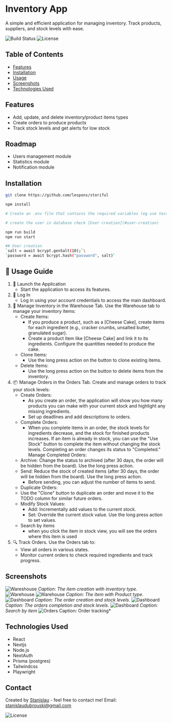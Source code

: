 # Inventory App

A simple and efficient application for managing inventory. Track products, suppliers, and stock levels with ease.

![Build Status](https://img.shields.io/badge/build-passing-brightgreen)
![License](https://img.shields.io/badge/license-MIT-blue)

## Table of Contents

- [Features](#features)
- [Installation](#installation)
- [Usage](#usage)
- [Screenshots](#screenshots)
- [Technologies Used](#technologies-used)

## Features

- Add, update, and delete inventory/product items types
- Create orders to produce products
- Track stock levels and get alerts for low stock

## Roadmap

- Users management module
- Statistics module
- Notification module

## Installation

   ```bash
   git clone https://github.com/lespons/storiful
   
   npm install
   
   # Create an .env file that contains the required variables (eg use test.env)
   
   # create the user in database check [User creation](#user-creation)
   
   npm run build
   npm run start

## User creation
`salt = await bcrypt.genSalt(10);`\
`password = await bcrypt.hash("password", salt)`
```

## 📖 Usage Guide

1. 🚀 Launch the Application
    - Start the application to access its features.
2. 🔑 Log In
    - Log in using your account credentials to access the main dashboard.
3. 🏢 Manage Inventory in the Warehouse Tab. Use the Warehouse tab to manage your inventory items:
    - Create Items:
        - If you produce a product, such as a [Cheese Cake], create items for each ingredient (e.g., cracker crumbs,
          unsalted butter, granulated sugar).
        - Create a product item like [Cheese Cake] and link it to its ingredients. Configure the quantities needed to
          produce the cake.
    - Clone Items:
        - Use the long press action on the button to clone existing items.
    - Delete Items:
        - Use the long press action on the button to delete items from the inventory.
4. 📦 Manage Orders in the Orders Tab. Create and manage orders to track your stock levels:
    - Create Orders:
        - As you create an order, the application will show you how many products you can make with your current stock
          and highlight any missing ingredients.
        - Set up deadlines and add descriptions to orders.
    - Complete Orders:
        - When you complete items in an order, the stock levels for ingredients decrease, and the stock for finished
          products increases.
          If an item is already in stock, you can use the "Use Stock" button to complete the item without changing the
          stock levels.
          Completing an order changes its status to "Completed."
          Manage Completed Orders:
    - Archive: Change the status to archived (after 30 days, the order will be hidden from the board). Use the long
      press action.
    - Send: Reduce the stock of created items (after 30 days, the order will be hidden from the board). Use the long
      press action.
        - Before sending, you can adjust the number of items to send.
    - Duplicate Orders:
    - Use the "Clone" button to duplicate an order and move it to the TODO column for similar future orders.
    - Modify Stock Values:
        - Add: Incrementally add values to the current stock.
        - Set: Override the current stock value. Use the long press action to set values.
    - Search by items
        - when you click the item in stock view, you will see the orders where this item is used
5. 🔍 Track Orders. Use the Orders tab to:
    - View all orders in various states.
    - Monitor current orders to check required ingredients and track progress.

## Screenshots

![Wareshouse](https://res.cloudinary.com/aroundy/image/upload/v1721772186/assets/itojoz2bdbumo4zmq5v4.jpg)
*Caption: The item creation with inventory type.*
![Warehouse](https://res.cloudinary.com/aroundy/image/upload/v1721772820/assets/eqnbibwarolu1d97ictn.jpg)
![Warehouse](https://res.cloudinary.com/aroundy/image/upload/v1722174074/assets/rblvnjkmne4acvzeurmp.jpg)
*Caption: The item with Product type.*
![Dashboard](https://res.cloudinary.com/aroundy/image/upload/v1722174533/assets/hrfvihyrgmiwcsnko6ph.jpg)
*Caption: The order creation and stock levels.*
![Dashboard](https://res.cloudinary.com/aroundy/image/upload/v1722174643/assets/nzcccj3z0svmlzybsolz.jpg)
*Caption: The orders completion and stock levels.*
![Dashboard](https://res.cloudinary.com/aroundy/image/upload/v1722174843/assets/z5grc3telwsfwumadkfa.jpg)
*Caption: Search by item*
![Orders](https://res.cloudinary.com/aroundy/image/upload/v1722174918/assets/rked7rvtgq6mhvauwwy5.jpg)
Caption: Order tracking*

## Technologies Used

- React
- Nextjs
- Node.js
- NextAuth
- Prisma (postgres)
- Tailwindcss
- Playwright

## Contact

Created by [Stanislau]() - feel free to contact me!
Email: stanislaudubrouski@gmail.com

![License](https://img.shields.io/badge/license-MIT-blue)

